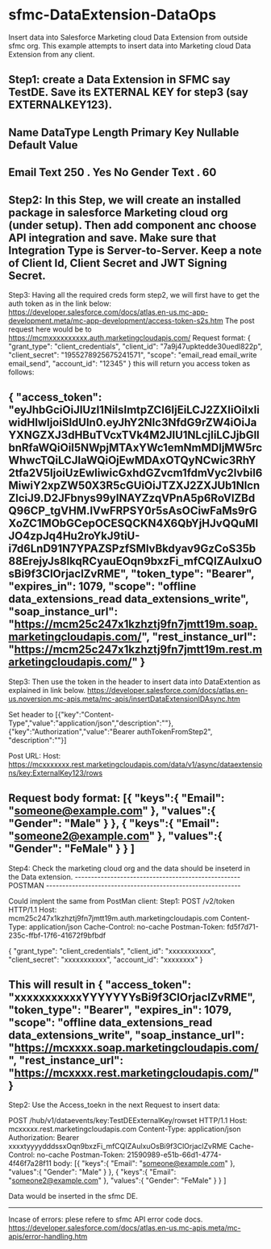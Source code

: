 # sfmc-DataExtension-DataOps
Insert data into Salesforce Marketing cloud Data Extension from outside sfmc org.
This example attempts to insert data into Marketing cloud Data Extension from any client.

Step1:
create a Data Extension in SFMC say TestDE.
Save its EXTERNAL KEY for step3 (say EXTERNALKEY123).
----------------------------------------------------------
Name   DataType Length Primary Key Nullable Default Value
----------------------------------------------------------
Email  Text     250 .  Yes         No
Gender Text .   60
----------------------------------------------------------

Step2:
In this Step, we will create an installed package in salesforce Marketing cloud org (under setup).
Then add component anc choose API integration and save. Make sure that Integration Type is Server-to-Server.
Keep a note of Client Id, Client Secret and JWT Signing Secret.
------------------------
Step3:
Having all the required creds form step2, we will first have to get the auth token as in the link below:
https://developer.salesforce.com/docs/atlas.en-us.mc-app-development.meta/mc-app-development/access-token-s2s.htm
The post request here would be to  https://mcmxxxxxxxxxx.auth.marketingcloudapis.com/
Request format:
{
"grant_type": "client_credentials",
"client_id": "7a9j47upktedde30uedl822p",
"client_secret": "1955278925675241571",
"scope": "email_read email_write email_send",
"account_id": "12345"
}
this will return you access token as follows:

{
    "access_token": "eyJhbGciOiJIUzI1NiIsImtpZCI6IjEiLCJ2ZXIiOiIxIiwidHlwIjoiSldUIn0.eyJhY2Nlc3NfdG9rZW4iOiJaYXNGZXJ3dHBuTVcxTVk4M2JIU1NLcjIiLCJjbGllbnRfaWQiOiI5NWpjMTAxYWc1emNmMDljMW5rcWhwcTQiLCJlaWQiOjEwMDAxOTQyNCwic3RhY2tfa2V5IjoiUzEwIiwicGxhdGZvcm1fdmVyc2lvbiI6MiwiY2xpZW50X3R5cGUiOiJTZXJ2ZXJUb1NlcnZlciJ9.D2JFbnys99yINAYZzqVPnA5p6RoVlZBdQ96CP_tgVHM.lVwFRPSY0r5sAsOCiwFaMs9rGXoZC1MObGCepOCESQCKN4X6QbYjHJvQQuMIJO4zpJq4Hu2roYkJ9tiU-i7d6LnD91N7YPAZSPzfSMlvBkdyav9GzCoS35b88ErejyJs8lkqRCyauEOqn9bxzFi_mfCQIZAulxuOsBi9f3ClOrjaclZvRME",
    "token_type": "Bearer",
    "expires_in": 1079,
    "scope": "offline data_extensions_read data_extensions_write",
    "soap_instance_url": "https://mcm25c247x1kzhztj9fn7jmtt19m.soap.marketingcloudapis.com/",
    "rest_instance_url": "https://mcm25c247x1kzhztj9fn7jmtt19m.rest.marketingcloudapis.com/"
}
----------------------
Step3:
Then use the token in the header to insert data into DataExtention as explained in link below.
https://developer.salesforce.com/docs/atlas.en-us.noversion.mc-apis.meta/mc-apis/insertDataExtensionIDAsync.htm

Set header to
[{"key":"Content-Type","value":"application/json","description":""},
{"key":"Authorization","value":"Bearer authTokenFromStep2",
"description":""}]

Post URL:
Host: https://mcxxxxxxx.rest.marketingcloudapis.com/data/v1/async/dataextensions/key:ExternalKey123/rows

Request body format:
[{
	"keys":{
		"Email": "someone@example.com"
		},
	"values":{
		"Gender": "Male"
	}
},
{
	"keys":{
		"Email": "someone2@example.com"
		},
	"values":{
		"Gender": "FeMale"
	}
}
]
------------------------------------
Step4:
Check the marketing cloud org and the data should be inseterd in the Data extension.
---------------------------------------------------POSTMAN ------------------------------------------------------------

Could implent the same from PostMan client:
Step1:
POST /v2/token HTTP/1.1
Host: mcm25c247x1kzhztj9fn7jmtt19m.auth.marketingcloudapis.com
Content-Type: application/json
Cache-Control: no-cache
Postman-Token: fd5f7d71-235c-ffbf-17f6-41672f9bfbdf

{
"grant_type": "client_credentials",
"client_id": "xxxxxxxxxxx",
"client_secret": "xxxxxxxxxxx",
"account_id": "xxxxxxxx"
}

This will result in
{
    "access_token": "xxxxxxxxxxxYYYYYYYsBi9f3ClOrjaclZvRME",
    "token_type": "Bearer",
    "expires_in": 1079,
    "scope": "offline data_extensions_read data_extensions_write",
    "soap_instance_url": "https://mcxxxx.soap.marketingcloudapis.com/",
    "rest_instance_url": "https://mcxxxx.rest.marketingcloudapis.com/"
}
-------------------------------------------------------------------
Step2:
Use the Access_toekn in the next Request to insert data:

POST /hub/v1/dataevents/key:TestDEExternalKey/rowset HTTP/1.1
Host: mcxxxxx.rest.marketingcloudapis.com
Content-Type: application/json
Authorization: Bearer xxxxtyyyydddssxOqn9bxzFi_mfCQIZAulxuOsBi9f3ClOrjaclZvRME
Cache-Control: no-cache
Postman-Token: 21590989-e51b-66d1-4774-4f46f7a28f11
body:
[{
	"keys":{
		"Email": "someone@example.com"
		},
	"values":{
		"Gender": "Male"
	}
},
{
	"keys":{
		"Email": "someone2@example.com"
		},
	"values":{
		"Gender": "FeMale"
	}
}
]

Data would be inserted in the sfmc DE.

------------------------------------
Incase of errors:
plese refere to sfmc API error code docs.
https://developer.salesforce.com/docs/atlas.en-us.mc-apis.meta/mc-apis/error-handling.htm
